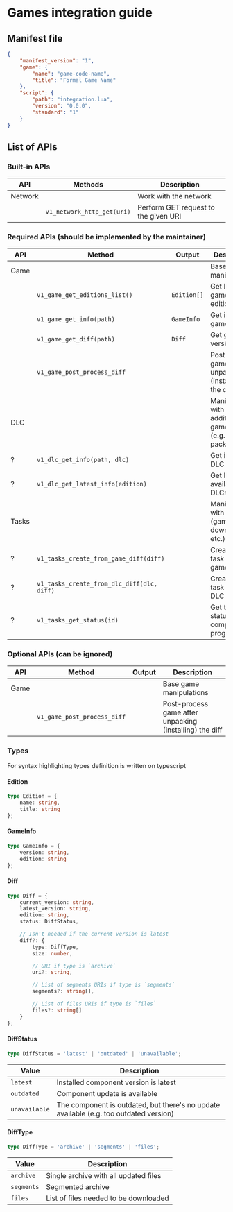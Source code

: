 # Games integration guide

## Manifest file

```json
{
	"manifest_version": "1",
	"game": {
		"name": "game-code-name",
		"title": "Formal Game Name"
	},
	"script": {
		"path": "integration.lua",
		"version": "0.0.0",
		"standard": "1"
	}
}
```

## List of APIs

### Built-in APIs

| API | Methods | Description |
| - | - | - |
| Network | | Work with the network |
| | `v1_network_http_get(uri)` | Perform GET request to the given URI |

### Required APIs (should be implemented by the maintainer)

| API | Method | Output | Description |
| - | - | - | - |
| Game | | | Base game manipulations |
| | `v1_game_get_editions_list()` | `Edition[]` | Get list of game editions |
| | `v1_game_get_info(path)` | `GameInfo` | Get installed game info |
| | `v1_game_get_diff(path)` | `Diff` | Get game version diff |
| | `v1_game_post_process_diff` | | Post-process game after unpacking (installing) the diff |
| DLC | | | Manipulate with additional game content (e.g. voice packages) |
| ? | `v1_dlc_get_info(path, dlc)` | | Get installed DLC info |
| ? | `v1_dlc_get_latest_info(edition)` | | Get list of available DLCs |
| Tasks | | | Manipulate with the tasks (game downloading, etc.) |
| ? | `v1_tasks_create_from_game_diff(diff)` | | Create new task from the game diff |
| ? | `v1_tasks_create_from_dlc_diff(dlc, diff)` | | Create new task from the DLC diff |
| ? | `v1_tasks_get_status(id)` | | Get tasks's status and completion progress |

### Optional APIs (can be ignored)

| API | Method | Output | Description |
| - | - | - | - |
| Game | | | Base game manipulations |
| | `v1_game_post_process_diff` | | Post-process game after unpacking (installing) the diff |

### Types

For syntax highlighting types definition is written on typescript

#### Edition

```ts
type Edition = {
	name: string,
	title: string
};
```

#### GameInfo

```ts
type GameInfo = {
	version: string,
	edition: string
};
```

#### Diff

```ts
type Diff = {
	current_version: string,
	latest_version: string,
	edition: string,
	status: DiffStatus,

	// Isn't needed if the current version is latest
	diff?: {
		type: DiffType,
		size: number,

		// URI if type is `archive`
		uri?: string,

		// List of segments URIs if type is `segments`
		segments?: string[],

		// List of files URIs if type is `files`
		files?: string[]
	}
};
```

#### DiffStatus

```ts
type DiffStatus = 'latest' | 'outdated' | 'unavailable';
```

| Value | Description |
| - | - |
| `latest` | Installed component version is latest |
| `outdated` | Component update is available |
| `unavailable` | The component is outdated, but there's no update available (e.g. too outdated version) |

#### DiffType

```ts
type DiffType = 'archive' | 'segments' | 'files';
```

| Value | Description |
| - | - |
| `archive` | Single archive with all updated files |
| `segments` | Segmented archive |
| `files` | List of files needed to be downloaded |
